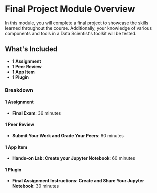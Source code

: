  # Final Project Module Overview

In this module, you will complete a final project to showcase the skills learned throughout the course. Additionally, your knowledge of various components and tools in a Data Scientist's toolkit will be tested.

## What's Included
- **1 Assignment**
- **1 Peer Review**
- **1 App Item**
- **1 Plugin**

### Breakdown
#### **1 Assignment**
- **Final Exam**: 36 minutes

#### **1 Peer Review**
- **Submit Your Work and Grade Your Peers**: 60 minutes

#### **1 App Item**
- **Hands-on Lab: Create your Jupyter Notebook**: 60 minutes

#### **1 Plugin**
- **Final Assignment Instructions: Create and Share Your Jupyter Notebook**: 30 minutes

<!-- note book -->